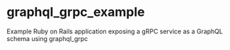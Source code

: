 # graphql_grpc_example
Example Ruby on Rails application exposing a gRPC service as a GraphQL schema using graphql_grpc
